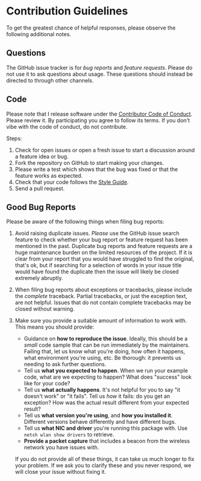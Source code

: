 # Contribution Guidelines

To get the greatest chance of helpful responses, please observe the
following additional notes.

## Questions

The GitHub issue tracker is for *bug reports* and *feature requests*. Please do
not use it to ask questions about usage. These questions should
instead be directed to through other channels.

## Code

Please note that I release software under the [Contributor Code of Conduct](https://www.contributor-covenant.org/version/2/1/code_of_conduct/). Please review it. By participating you agree to follow its terms. If you don't vibe with the code of conduct, do not contribute.

Steps:

1. Check for open issues or open a fresh issue to start a discussion around a feature idea or bug.
2. Fork the repository on GitHub to start making your changes.
3. Please write a test which shows that the bug was fixed or that the feature works as expected.
4. Check that your code follows the [Style Guide](https://github.com/joshschmelzle/lswifi/blob/main/STYLEGUIDE.md).
5. Send a pull request.

## Good Bug Reports

Please be aware of the following things when filing bug reports:

1. Avoid raising duplicate issues. *Please* use the GitHub issue search feature
   to check whether your bug report or feature request has been mentioned in
   the past. Duplicate bug reports and feature requests are a huge maintenance
   burden on the limited resources of the project. If it is clear from your
   report that you would have struggled to find the original, that's ok, but
   if searching for a selection of words in your issue title would have found
   the duplicate then the issue will likely be closed extremely abruptly.
2. When filing bug reports about exceptions or tracebacks, please include the
   *complete* traceback. Partial tracebacks, or just the exception text, are
   not helpful. Issues that do not contain complete tracebacks may be closed
   without warning.
3. Make sure you provide a suitable amount of information to work with. This
   means you should provide:

   - Guidance on **how to reproduce the issue**. Ideally, this should be a
     *small* code sample that can be run immediately by the maintainers.
     Failing that, let us know what you're doing, how often it happens, what
     environment you're using, etc. Be thorough: it prevents us needing to ask
     further questions.
   - Tell us **what you expected to happen**. When we run your example code,
     what are we expecting to happen? What does "success" look like for your
     code?
   - Tell us **what actually happens**. It's not helpful for you to say "it
     doesn't work" or "it fails". Tell us *how* it fails: do you get an
     exception? How was the actual result different from your expected result?
   - Tell us **what version you're using**, and
     **how you installed it**. Different versions behave
     differently and have different bugs.
   - Tell us **what NIC and driver** you're running this package with. Use `netsh wlan show drivers` to retrieve.
   - **Provide a packet capture** that includes a beacon from the wireless network you have issues with.

   If you do not provide all of these things, it can take us much longer to
   fix your problem. If we ask you to clarify these and you never respond, we
   will close your issue without fixing it.
